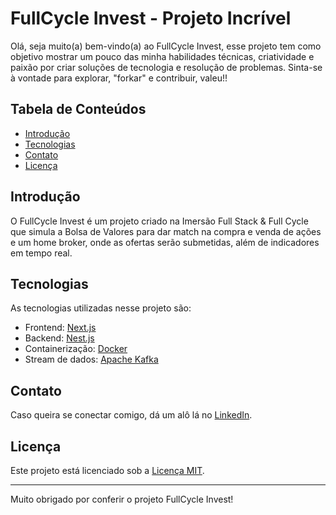 # FullCycle Invest - Projeto Incrível

Olá, seja muito(a) bem-vindo(a) ao FullCycle Invest, esse projeto tem como objetivo mostrar um pouco das minha habilidades técnicas, criatividade e paixão por criar soluções de tecnologia e resolução de problemas. Sinta-se à vontade para explorar, "forkar" e contribuir, valeu!!

## Tabela de Conteúdos

- [Introdução](#introdução)
- [Tecnologias](#tecnologias)
- [Contato](#contato)
- [Licença](#licença)

## Introdução

O FullCycle Invest é um projeto criado na Imersão Full Stack & Full Cycle que simula a Bolsa de Valores para dar match na compra e venda de ações e um home broker, onde as ofertas serão submetidas, além de indicadores em tempo real.

## Tecnologias

As tecnologias utilizadas nesse projeto são:

- Frontend: [Next.js](https://nextjs.org/)
- Backend: [Nest.js](https://nestjs.com/)
- Containerização: [Docker](https://www.docker.com/)
- Stream de dados: [Apache Kafka](https://kafka.apache.org/)

## Contato

Caso queira se conectar comigo, dá um alô lá no [LinkedIn](https://www.linkedin.com/in/gparaizo).

## Licença

Este projeto está licenciado sob a [Licença MIT](LICENSE).

---

Muito obrigado por conferir o projeto FullCycle Invest!
